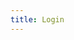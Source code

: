```yaml
---
title: Login
---
```


<script src="https://accounts.google.com/gsi/client" async defer></script>
<script type="application/javascript">
window.onload = function () {
  google.accounts.id.initialize({
    client_id: '169826553548-c1o8b8sh7f25qlv1qt026kieucus8r72.apps.googleusercontent.com',
    context: 'signin', callback: console.log,
  })
  try {
    google.accounts.id.prompt()
  } catch {
    console.log('Render button...')
  }
}
</script>
